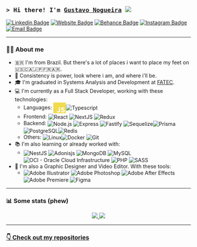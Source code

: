 ### <samp>&gt; Hi there! I'm <a href="https://linktr.ee/gusnogueira" target="_blank">Gustavo Nogueira</a> <img src="https://media.giphy.com/media/hvRJCLFzcasrR4ia7z/giphy.gif" width="30"> </samp>

[![Linkedin Badge](https://img.shields.io/badge/-LinkedIn-0e76a8?style=flat-square&logo=Linkedin&logoColor=white)](https://www.linkedin.com/in/gustavo-h-nogueira/)
[![Website Badge](https://img.shields.io/badge/Website-3b5998?style=flat-square&logo=google-chrome&logoColor=white)](https://linktr.ee/gusnogueira)
[![Behance Badge](https://img.shields.io/badge/-Behance-0057ff?style=flat-square&logo=Behance&logoColor=white)](https://www.behance.net/gushnogueira)
[![Instagram Badge](https://img.shields.io/badge/-Instagram-e4405f?style=flat-square&logo=Instagram&logoColor=white)](https://instagram.com/gushnogueira/)
[![Email Badge](https://img.shields.io/badge/-Gmail-c14438?style=flat-square&logo=Gmail&logoColor=white)](mailto:gus.h.nogueira@gmail.com)
<!-- [![Twitter Badge](https://img.shields.io/badge/-Twitter-00acee?style=flat-square&logo=Twitter&logoColor=white)](https://twitter.com/guzango)
[![Dev.to Badge](https://img.shields.io/badge/-Dev.to-0a0a0a?style=flat-square&logo=Dev.to&logoColor=white)](https://dev.to/gus-nogueira)
[![Twitch Badge](https://img.shields.io/badge/-Twitch-9146ff?style=flat-square&logo=Twitch&logoColor=white)](https://www.twitch.tv/gusnogueira) -->

<hr />

### 👨‍💻 About me

- 🇧🇷 I'm from Brazil. But there's a lot of places i want to place my feet on 🇺🇸🇨🇦🇯🇵🇫🇷🇦🇷.
- 🧠 Consistency is power, look where i am, and where i'll be.
- 🎓 I'm graduated in Systems Analysis and Development at [FATEC](https://www.fatecbt.edu.br/fatec/).
- 💻 I'm currently as a Full Stack Developer, working with these technologies:
  - Languages: <img align="center" alt="Javascript" height="30" width="35" src="https://raw.githubusercontent.com/devicons/devicon/master/icons/javascript/javascript-plain.svg"><img align="center" alt="Typescript" height="30" width="35" src="https://devicons.railway.app/i/typescript.svg">
  - Frontend: <img align="center" alt="React" height="30" width="35" src="https://cdn.jsdelivr.net/gh/devicons/devicon/icons/react/react-original.svg"> <img align="center" alt="NextJS" height="30" width="35" src="https://devicons.railway.app/i/nextjs-light.svg"> <img align="center" alt="Redux" height="30" width="35" src="https://cdn.jsdelivr.net/gh/devicons/devicon/icons/redux/redux-original.svg">
  - Backend: <img align="center" alt="Node.js" height="30" width="35" src="https://cdn.jsdelivr.net/gh/devicons/devicon/icons/nodejs/nodejs-original.svg"> <img align="center" alt="Express" height="30" width="35" src="https://cdn.jsdelivr.net/gh/devicons/devicon/icons/express/express-original.svg"> <img align="center" alt="Fastify" height="30" width="35" src="https://devicons.railway.app/i/fastify-light.svg"> <img align="center" alt="Sequelize" height="30" width="35" src="https://cdn.jsdelivr.net/gh/devicons/devicon/icons/sequelize/sequelize-original.svg"><img align="center" alt="Prisma" height="30" width="35" src="https://devicons.railway.app/i/prisma-light.svg"> <img align="center" alt="PostgreSQL" height="30" width="35" src="https://cdn.jsdelivr.net/gh/devicons/devicon/icons/postgresql/postgresql-original-wordmark.svg"><img align="center" alt="Redis" height="30" width="35" src="https://cdn.jsdelivr.net/gh/devicons/devicon/icons/redis/redis-original.svg">
  - Others: <img align="center" alt="Linux" height="30" width="35" src="https://cdn.jsdelivr.net/gh/devicons/devicon/icons/linux/linux-original.svg"><img align="center" alt="Docker" height="30" width="35" src="https://cdn.jsdelivr.net/gh/devicons/devicon/icons/docker/docker-plain-wordmark.svg"> <img align="center" alt="Git" height="30" width="35" src="https://devicons.railway.app/i/nginx.svg">
- 📚 I'm also learning or already worked with:
  - <img align="center" alt="NestJS" height="35" width="40" src="https://cdn.jsdelivr.net/gh/devicons/devicon/icons/nestjs/nestjs-plain.svg"> <img align="center" alt="Adonisjs" height="30" width="35" src="https://cdn.jsdelivr.net/gh/devicons/devicon/icons/adonisjs/adonisjs-original.svg" /> <img align="center" alt="MongoDB" height="30" width="35" src="https://cdn.jsdelivr.net/gh/devicons/devicon/icons/mongodb/mongodb-original-wordmark.svg"> <img align="center" alt="MySQL" height="30" width="35" src="https://devicons.railway.app/i/mysql.svg"> <img align="center" alt="OCI - Oracle Cloud Infrastructure" height="30" width="35" src="https://cdn.jsdelivr.net/gh/devicons/devicon/icons/oracle/oracle-original.svg" /> <img align="center" alt="PHP" height="30" width="35" src="https://cdn.jsdelivr.net/gh/devicons/devicon/icons/php/php-plain.svg" /> <img align="center" alt="SASS" height="30" width="35" src="https://cdn.jsdelivr.net/gh/devicons/devicon/icons/sass/sass-original.svg" /> 
- 🎨 I'm also a Graphic Designer and Video Editor. With these tools:
  - <img align="center" alt="Adobe Illustrator" height="30" width="35" src="https://cdn.jsdelivr.net/gh/devicons/devicon/icons/illustrator/illustrator-line.svg" /> <img align="center" alt="Adobe Photoshop" height="30" width="35" src="https://cdn.jsdelivr.net/gh/devicons/devicon/icons/photoshop/photoshop-line.svg" /> <img align="center" alt="Adobe After Effects" height="30" width="35" src="https://cdn.jsdelivr.net/gh/devicons/devicon/icons/aftereffects/aftereffects-original.svg" /> <img align="center" alt="Adobe Premiere" height="30" width="35" src="https://cdn.jsdelivr.net/gh/devicons/devicon/icons/premierepro/premierepro-original.svg" /> <img align="center" alt="Figma" height="30" width="35" src="https://cdn.jsdelivr.net/gh/devicons/devicon/icons/figma/figma-original.svg" />
<!-- - 📄 [My resume](http://) -->

<hr />

### 📊 Some stats (phew)

<div align="center">
  <a href="https://github.com/gu-nogueira">
  <img height="160em" src="https://github-readme-stats.vercel.app/api?username=gu-nogueira&show_icons=true&theme=dracula&include_all_commits=true&count_private=true"/>
  <img height="160em" src="https://github-readme-stats.vercel.app/api/top-langs/?username=gu-nogueira&layout=compact&langs_count=4&theme=dracula"/>
</div>

<hr />

### 👇 Check out my repositories

